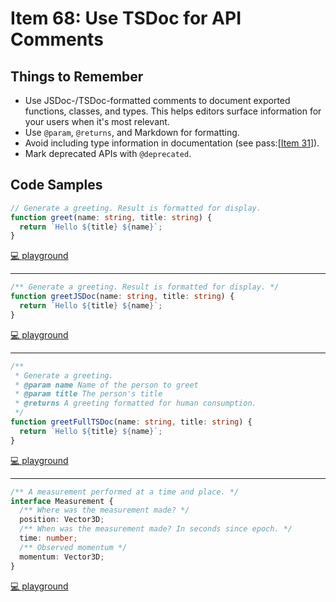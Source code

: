 # Item 68: Use TSDoc for API Comments

## Things to Remember

- Use JSDoc-/TSDoc-formatted comments to document exported functions, classes, and types. This helps editors surface information for your users when it's most relevant.
- Use `@param`, `@returns`, and Markdown for formatting.
- Avoid including type information in documentation (see pass:[<a href="#jsdoc-repeat">Item 31</a>]).
- Mark deprecated APIs with `@deprecated`.

## Code Samples

```ts
// Generate a greeting. Result is formatted for display.
function greet(name: string, title: string) {
  return `Hello ${title} ${name}`;
}
```

[💻 playground](https://www.typescriptlang.org/play/?ts=5.4.5#code/PTAEHEFMDtIJwIYBdKgaA5nSkkEtoMA6UAJUgGcBXAGyVDwtADMB7OAW2RQBMX3QPRgAcaCAJ5EAUMyrQAxvlbRM2XAApoCDpABcoCkjgEMAGlD4kNPQaMmAlKADeU0KGxIqcFQAMAEpA0NKygACROltYAvmFOWjpRPgDcUlFSQA)

----

```ts
/** Generate a greeting. Result is formatted for display. */
function greetJSDoc(name: string, title: string) {
  return `Hello ${title} ${name}`;
}
```

[💻 playground](https://www.typescriptlang.org/play/?ts=5.4.5#code/PQKhAIHEFMDtoE4EMAu1xPAcwdaKBLWLAOnACVoBnAVwBsVwCrwAzAewQFtU0ATNp3B9mABzpIAnmRDAAUKxqwAxoXaxsufACkAygBF2ygBSwkXaAC5wVFAiJYANOEIo6Vm3YcBKcAG85cHBcFBoEDQADAAloOjp2cAASP1d3AF8kvzMLNIiAbjk0uSA)

----

```ts
/**
 * Generate a greeting.
 * @param name Name of the person to greet
 * @param title The person's title
 * @returns A greeting formatted for human consumption.
 */
function greetFullTSDoc(name: string, title: string) {
  return `Hello ${title} ${name}`;
}
```

[💻 playground](https://www.typescriptlang.org/play/?ts=5.4.5#code/PQKhCgAIUhxBTAdvATgQwC70myBzFeeDAS0TwDooYABABzXQFtJE0nsA5d7AewDNIGABbY6qAM69EQ3vkLFqkeo3ZCSGADbYAKqMjiUUxAHIJ6rfCU1CGAK4pE5gILyipcpH68UTTFgATLx9IYTs-GQBjaQlwulJpKmhgcH47REiEmQJ3ADE7TU0dAGUAEV5IgAo2DgAuSAkMFDI8ABoLbXrG5vIASkgAbyhIWwcZAAMACXhCuQASAdJLAF9IBZr4ZfGAbnBl8CA)

----

```ts
/** A measurement performed at a time and place. */
interface Measurement {
  /** Where was the measurement made? */
  position: Vector3D;
  /** When was the measurement made? In seconds since epoch. */
  time: number;
  /** Observed momentum */
  momentum: Vector3D;
}
```

[💻 playground](https://www.typescriptlang.org/play/?ts=5.4.5#code/JYOwLgpgTgZghgYwgAgGoQWA9lAzAEWQG8BfAKAHoAqK5AQWQFsI4BnAVygmfGQAdoMHMwAmyOGHHIwwZuJBi+AG0QQAdMioUyoSLFXIAsiw5cekomWTJqtAOoALaCgDubaU6YnO3CL0ZwIhAA-Jra1nxYrMAyWCAAXGgY2Hj4ANxWNjTIjn7IbqweKMxsPuZMgSHIAJIgyKwYcSKF0SBIyBCRCA4aWpkyzIkg7IwARtAZ1rbIAPKjDVAAbhBijFjmI2GZaxuMieiYOAQZ5EA)
